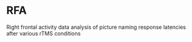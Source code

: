 # RFA
Right frontal activity data analysis of picture naming response latencies after various rTMS conditions
